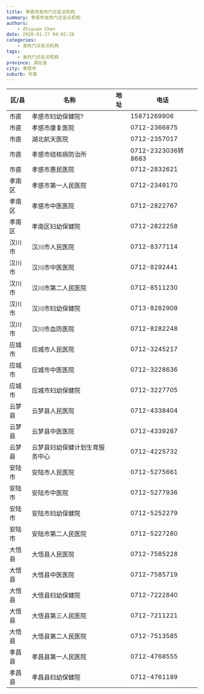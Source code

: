 ```yaml
---
title: 孝感市发热门诊定点机构
summary: 孝感市发热门诊定点机构
authors: 
    - Zhiyuan Chen
date: 2020-01-27 04:02:28
categories: 
    - 发热门诊定点机构
tags: 
    - 发热门诊定点机构
province: 湖北省
city: 孝感市
suburb: 市直
---
```


|  区/县  |  名称  |  地址  |  电话  |
|------|-------|------|------|
|  市直  |  孝感市妇幼保健院?  |    |  15871269906  
|  市直  |  孝感市康复医院  |    |  0712-2366875  
|  市直  |  湖北航天医院  |    |  0712-2357017  
|  市直  |  孝感市结核病防治所  |    |  0712-2323036转8683  
|  市直  |  孝感市惠民医院  |    |  0712-2832621  
|  孝南区  |  孝感市第一人民医院  |    |  0712-2349170  
|  孝南区  |  孝感市中医医院  |    |  0712-2822767  
|  孝南区  |  孝南区妇幼保健院  |    |  0712-2822258  
|  汉川市  |  汉川市人民医院  |    |  0712-8377114  
|  汉川市  |  汉川市中医医院  |    |  0712-8292441  
|  汉川市  |  汉川市第二人民医院  |    |  0712-8511230  
|  汉川市  |  汉川市妇幼保健院  |    |  0713-8282909  
|  汉川市  |  汉川市血防医院  |    |  0712-8282248  
|  应城市  |  应城市人民医院  |    |  0712-3245217  
|  应城市  |  应城市中医医院  |    |  0712-3228636  
|  应城市  |  应城市妇幼保健院  |    |  0712-3227705  
|  云梦县  |  云梦县人民医院  |    |  0712-4338404  
|  云梦县  |  云梦县中医医院  |    |  0712-4339287  
|  云梦县  |  云梦县妇幼保健计划生育服务中心  |    |  0712-4225732  
|  安陆市  |  安陆市人民医院  |    |  0712-5275661  
|  安陆市  |  安陆市中医院  |    |  0712-5277936  
|  安陆市  |  安陆市妇幼保健院  |    |  0712-5252279  
|  安陆市  |  安陆市第二人民医院  |    |  0712-5227280  
|  大悟县  |  大悟县人民医院  |    |  0712-7585228  
|  大悟县  |  大悟县中医医院  |    |  0712-7585719  
|  大悟县  |  大悟县妇幼保健院  |    |  0712-7222840  
|  大悟县  |  大悟县第三人民医院  |    |  0712-7211221  
|  大悟县  |  大悟县第二人民医院  |    |  0712-7513585  
|  孝昌县  |  孝昌县第一人民医院  |    |  0712-4768555  
|  孝昌县  |  孝昌县妇幼保健院  |    |  0712-4761189  

